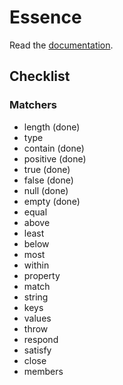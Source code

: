 # Essence

Read the [documentation](http://bound1ess.github.io/essence).

## Checklist

### Matchers

- length (done)
- type
- contain (done)
- positive (done)
- true (done)
- false (done)
- null (done)
- empty (done)
- equal
- above
- least
- below
- most
- within
- property
- match
- string
- keys
- values
- throw
- respond
- satisfy
- close
- members

